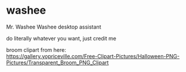 # washee
Mr. Washee Washee desktop assistant  

do literally whatever you want, just credit me  


broom clipart from here:  
https://gallery.yopriceville.com/Free-Clipart-Pictures/Halloween-PNG-Pictures/Transparent_Broom_PNG_Clipart
